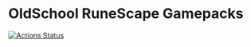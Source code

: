 # OldSchool RuneScape Gamepacks

[![Actions Status](https://github.com/runetech/osrs-gamepacks/workflows/CI/badge.svg?event=schedule)](https://github.com/runetech/osrs-gamepacks/actions)
